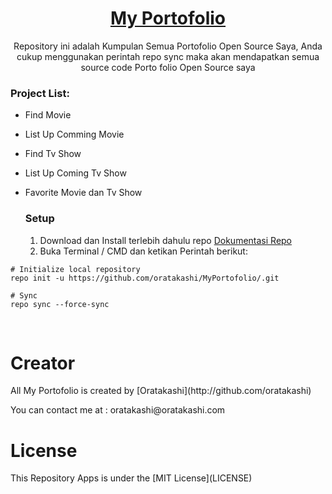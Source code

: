 <p align="center">
  <a href="#">
		<h1 align="center">My Portofolio</h1>
  </a>
</p>
<p align="center">
  Repository ini adalah Kumpulan Semua Portofolio Open Source Saya, Anda cukup menggunakan perintah repo sync maka akan mendapatkan semua source code Porto folio Open Source saya
</p>
 
 
 ### Project List:

- Find Movie
- List Up Comming Movie
- Find Tv Show
- List Up Coming Tv Show
- Favorite Movie dan Tv Show
 

  ### Setup
  1. Download dan Install terlebih dahulu repo <a href="https://gerrit.googlesource.com/git-repo/">Dokumentasi Repo</a>
  2. Buka Terminal / CMD dan ketikan Perintah berikut:
```
# Initialize local repository
repo init -u https://github.com/oratakashi/MyPortofolio/.git

# Sync
repo sync --force-sync
```
<br>
 <h1>Creator</h1>
 <p>All My Portofolio is created by [Oratakashi](http://github.com/oratakashi)</p>
 <p>You can contact me at : oratakashi@oratakashi.com</p>
 <h1>License</h1>
 <p>This Repository Apps is under the [MIT License](LICENSE)</p>
